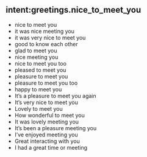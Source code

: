 ## intent:greetings.nice_to_meet_you
- nice to meet you
- it was nice meeting you
- it was very nice to meet you
- good to know each other
- glad to meet you
- nice meeting you
- nice to meet you too
- pleased to meet you
- pleasure to meet you
- pleasure to meet you too
- happy to meet you
- It’s a pleasure to meet you again
- It’s very nice to meet you
- Lovely to meet you
- How wonderful to meet you
- It was lovely meeting you
- It’s been a pleasure meeting you
- I’ve enjoyed meeting you
- Great interacting with you
- I had a great time or meeting